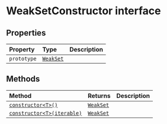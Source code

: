 # WeakSetConstructor interface










## Properties

| Property	   | Type	| Description|
|:-------------|:-------|:-----------|
|`prototype`      | [`WeakSet`](../es6-collections/weakset.md)<any> |  |




## Methods

| Method	   |  Returns	| Description|
|:-------------|:-------|:-----------|
|[`constructor<T>()`](constructor<t>-hdok9.md)      | [`WeakSet`](../es6-collections/weakset.md)<T> |  |
|[`constructor<T>(iterable)`](constructor<t>-uz049.md)      | [`WeakSet`](../es6-collections/weakset.md)<T> |  |



